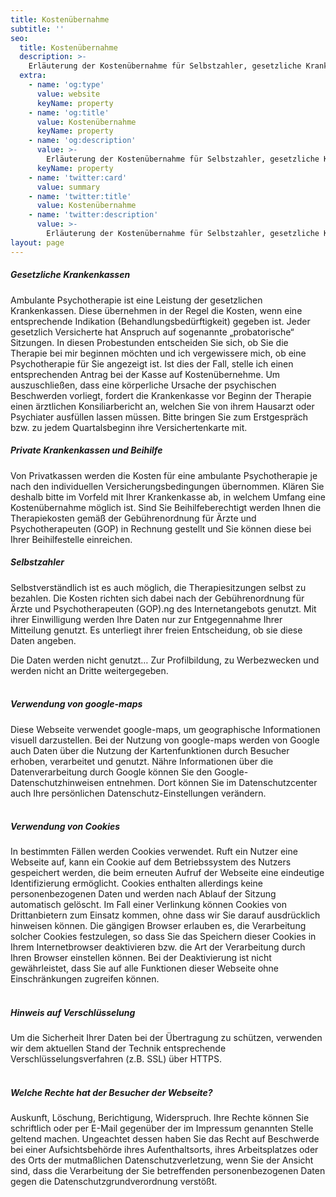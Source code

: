 ```yaml
---
title: Kostenübernahme
subtitle: ''
seo:
  title: Kostenübernahme
  description: >-
    Erläuterung der Kostenübernahme für Selbstzahler, gesetzliche Krankenkassen, private Krankenkassen und Beihilfe
  extra:
    - name: 'og:type'
      value: website
      keyName: property
    - name: 'og:title'
      value: Kostenübernahme
      keyName: property
    - name: 'og:description'
      value: >-
        Erläuterung der Kostenübernahme für Selbstzahler, gesetzliche Krankenkassen, private Krankenkassen und Beihilfe
      keyName: property
    - name: 'twitter:card'
      value: summary
    - name: 'twitter:title'
      value: Kostenübernahme
    - name: 'twitter:description'
      value: >-
        Erläuterung der Kostenübernahme für Selbstzahler, gesetzliche Krankenkassen, private Krankenkassen und Beihilfe
layout: page
---
```

##### Gesetzliche Krankenkassen

Ambulante Psychotherapie ist eine Leistung der gesetzlichen Krankenkassen. Diese übernehmen in der Regel die Kosten, wenn eine entsprechende Indikation (Behandlungsbedürftigkeit) gegeben ist. Jeder gesetzlich Versicherte hat Anspruch auf sogenannte „probatorische“ Sitzungen. In diesen Probestunden entscheiden Sie sich, ob Sie die Therapie bei mir beginnen möchten und ich vergewissere mich, ob eine Psychotherapie für Sie angezeigt ist. Ist dies der Fall, stelle ich einen entsprechenden Antrag bei der Kasse auf Kostenübernehme. Um auszuschließen, dass eine körperliche Ursache der psychischen Beschwerden vorliegt, fordert die Krankenkasse vor Beginn der Therapie einen ärztlichen Konsiliarbericht an, welchen Sie von ihrem Hausarzt oder Psychiater ausfüllen lassen müssen. Bitte bringen Sie zum Erstgespräch bzw. zu jedem Quartalsbeginn ihre Versichertenkarte mit.


##### Private Krankenkassen und Beihilfe

Von Privatkassen werden die Kosten für eine ambulante Psychotherapie je nach den individuellen Versicherungsbedingungen übernommen. Klären Sie deshalb bitte im Vorfeld mit Ihrer Krankenkasse ab, in welchem Umfang eine Kostenübernahme möglich ist. Sind Sie Beihilfeberechtigt werden Ihnen die Therapiekosten gemäß der Gebührenordnung für Ärzte und Psychotherapeuten (GOP) in Rechnung gestellt und Sie können diese bei Ihrer Beihilfestelle einreichen.


##### Selbstzahler

Selbstverständlich ist es auch möglich, die Therapiesitzungen selbst zu bezahlen. Die Kosten richten sich dabei nach der Gebührenordnung für Ärzte und Psychotherapeuten (GOP).ng des Internetangebots genutzt. Mit ihrer Einwilligung werden Ihre Daten nur zur Entgegennahme Ihrer Mitteilung genutzt. Es unterliegt ihrer freien Entscheidung, ob sie diese Daten angeben.

Die Daten werden nicht genutzt…
Zur Profilbildung, zu Werbezwecken und werden nicht an Dritte weitergegeben.<br><br>



##### Verwendung von google-maps

Diese Webseite verwendet google-maps, um geographische Informationen visuell darzustellen. Bei der Nutzung von google-maps werden von Google auch Daten über die Nutzung der Kartenfunktionen durch Besucher erhoben, verarbeitet und genutzt. Nähre Informationen über die Datenverarbeitung durch Google können Sie den Google-Datenschutzhinweisen entnehmen. Dort können Sie im Datenschutzcenter auch Ihre persönlichen Datenschutz-Einstellungen verändern.<br><br>



##### Verwendung von Cookies

In bestimmten Fällen werden Cookies verwendet. Ruft ein Nutzer eine Webseite auf, kann ein Cookie auf dem Betriebssystem des Nutzers gespeichert werden, die beim erneuten Aufruf der Webseite eine eindeutige Identifizierung ermöglicht. Cookies enthalten allerdings keine personenbezogenen Daten und werden nach Ablauf der Sitzung automatisch gelöscht. Im Fall einer Verlinkung können Cookies von Drittanbietern zum Einsatz kommen, ohne dass wir Sie darauf ausdrücklich hinweisen können. Die gängigen Browser erlauben es, die Verarbeitung solcher Cookies festzulegen, so dass Sie das Speichern dieser Cookies in Ihrem Internetbrowser deaktivieren bzw. die Art der Verarbeitung durch Ihren Browser einstellen können. Bei der Deaktivierung ist nicht gewährleistet, dass Sie auf alle Funktionen dieser Webseite ohne Einschränkungen zugreifen können.<br><br>



##### Hinweis auf Verschlüsselung

Um die Sicherheit Ihrer Daten bei der Übertragung zu schützen, verwenden wir dem aktuellen Stand der Technik entsprechende Verschlüsselungsverfahren (z.B. SSL) über HTTPS.<br><br>



##### Welche Rechte hat der Besucher der Webseite?

Auskunft, Löschung, Berichtigung, Widerspruch. Ihre Rechte können Sie schriftlich oder per E-Mail gegenüber der im Impressum genannten Stelle geltend machen. Ungeachtet dessen haben Sie das Recht auf Beschwerde bei einer Aufsichtsbehörde ihres Aufenthaltsorts, ihres Arbeitsplatzes oder des Orts der mutmaßlichen Datenschutzverletzung, wenn Sie der Ansicht sind, dass die Verarbeitung der Sie betreffenden personenbezogenen Daten gegen die Datenschutzgrundverordnung verstößt.
